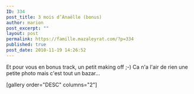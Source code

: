 ```yaml
---
ID: 334
post_title: 3 mois d’Anaëlle (bonus)
author: marion
post_excerpt: ""
layout: post
permalink: https://famille.mazaleyrat.com/?p=334
published: true
post_date: 2010-11-19 14:26:52
---
```

Et pour vous en bonus track, un petit making off ;-) Ca n'a l'air de rien une petite photo mais c'est tout un bazar...

[gallery order="DESC" columns="2"]